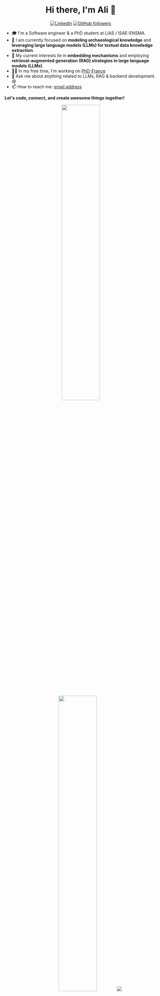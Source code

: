 <h1 align='center'>Hi there, I'm Ali 👋 </h1>
<div align='center'>
  
[![LinkedIn](https://img.shields.io/static/v1.svg?label=LinkedIn&message=HARIRI-Ali&logo=linkedin&style=flat&color=blue)](https://www.linkedin.com/in/ali-hariri-b88721185/) [![GitHub followers](https://img.shields.io/github/followers/ali1sba.svg?label=Follow%20@ali1sba&style=social)](https://github.com/ali1sba/)

</div>

- 🎓 I'm a Software engineer & a PhD student at LIAS / ISAE-ENSMA. 
- 🔭 I am currently focused on **modeling archaeological knowledge** and **leveraging large language models (LLMs) for textual data knowledge extraction**.
- 🤔 My current interests lie in **embedding mechanisms** and employing **retrieval-augmented generation (RAG) strategies in large language models (LLMs)**.
- 🤸‍♂️ In my free time, I'm working on [PhD-France](https://github.com/ali1sba/PhD-France)
- 💬 Ask me about anything related to LLMs, RAG & backend development. 😄
- 📫 How to reach me: [email address](mailto:a.hariri@esi-sba.dz?subject=[GitHub]Question:...)


**Let's code, connect, and create awesome things together!**

<p align="center">
  <img height="50%" width="auto" src ="https://github-readme-stats.vercel.app/api?username=ali1sba&show_icons=true&count_private=true&theme=darcula&hide_border=true&hide=issues,contribs&bg_color=00000000">
  <img height="50%" width="auto" src ="https://github-readme-stats.vercel.app/api/top-langs/?username=ali1sba&layout=compact&hide_border=true&theme=darcula&bg_color=00000000&langs_count=6&hide=jupyter%20notebook,tex,css,php&exclude_repo=Pacman-AI">
  <img src ="https://github-readme-streak-stats.herokuapp.com?user=ali1sba&theme=darcula&hide_border=true&background=FFFFFF00">
  <br>
</p>
